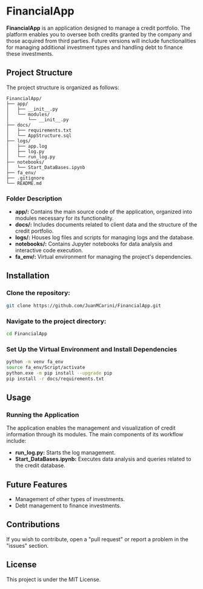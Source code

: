 # FinancialApp

**FinancialApp** is an application designed to manage a credit portfolio. The platform enables you to oversee both credits granted by the company and those acquired from third parties. Future versions will include functionalities for managing additional investment types and handling debt to finance these investments.

## Project Structure

The project structure is organized as follows:

```
FinancialApp/ 
├── app/
│   ├── __init__.py
│   └── modules/
│       └── __init__.py
├── docs/
│   ├── requirements.txt 
│   └── AppStructure.sql
├── logs/
│   ├── app.log
│   ├── log.py
│   └── run_log.py
├── notebooks/
│   └── Start_DataBases.ipynb
├── fa_env/
├── .gitignore 
└── README.md
```

### Folder Description

- **app/:** Contains the main source code of the application, organized into modules necessary for its functionality.
- **docs/:** Includes documents related to client data and the structure of the credit portfolio.
- **logs/:** Houses log files and scripts for managing logs and the database.
- **notebooks/:** Contains Jupyter notebooks for data analysis and interactive code execution.
- **fa_env/:** Virtual environment for managing the project's dependencies.


## Installation

### Clone the repository:

```bash
git clone https://github.com/JuanMCarini/FinancialApp.git
```

### Navigate to the project directory:
```bash
cd FinancialApp
```

### Set Up the Virtual Environment and Install Dependencies
```bash
python -m venv fa_env
source fa_env/Script/activate
python.exe -m pip install --upgrade pip
pip install -r docs/requirements.txt
```

## Usage

### Running the Application

The application enables the management and visualization of credit information through its modules. The main components of its workflow include:

* **run_log.py:** Starts the log management.
* **Start_DataBases.ipynb:** Executes data analysis and queries related to the credit database.

## Future Features

* Management of other types of investments.
* Debt management to finance investments.

## Contributions

If you wish to contribute, open a "pull request" or report a problem in the "issues" section.

## License

This project is under the MIT License.